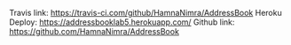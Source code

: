 Travis link: https://travis-ci.com/github/HamnaNimra/AddressBook
Heroku Deploy: https://addressbooklab5.herokuapp.com/
Github link: https://github.com/HamnaNimra/AddressBook

